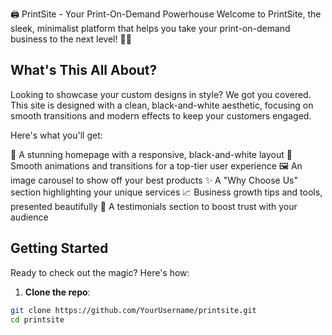 🖨️ PrintSite - Your Print-On-Demand Powerhouse
Welcome to PrintSite, the sleek, minimalist platform that helps you take your print-on-demand business to the next level! 🖤🤍

## What's This All About?
Looking to showcase your custom designs in style? We got you covered. This site is designed with a clean, black-and-white aesthetic, focusing on smooth transitions and modern effects to keep your customers engaged.

Here's what you'll get:

🎨 A stunning homepage with a responsive, black-and-white layout
💫 Smooth animations and transitions for a top-tier user experience
🖼️ An image carousel to show off your best products
✨ A "Why Choose Us" section highlighting your unique services
📈 Business growth tips and tools, presented beautifully
📝 A testimonials section to boost trust with your audience

## Getting Started
Ready to check out the magic? Here's how:

1. **Clone the repo**:

```bash
git clone https://github.com/YourUsername/printsite.git
cd printsite
